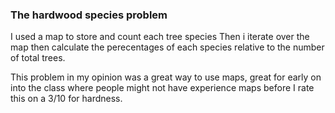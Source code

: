 ### The hardwood species problem

I used a map to store and count each tree species
Then i iterate over the map then calculate the perecentages of each
species relative to the number of total trees.

This problem in my opinion was a great way to use maps, great for early on into the class where people might not have experience maps before I rate this on a 3/10 for hardness.
